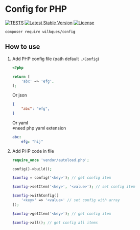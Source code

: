 # Config for PHP

[![TESTS](https://github.com/wilkques/php-config/actions/workflows/github-ci.yml/badge.svg)](https://github.com/wilkques/php-config/actions/workflows/github-ci.yml)
[![Latest Stable Version](https://poser.pugx.org/wilkques/config/v/stable)](https://packagist.org/packages/wilkques/config)
[![License](https://poser.pugx.org/wilkques/config/license)](https://packagist.org/packages/wilkques/config)

````
composer require wilkques/config
````

## How to use
1. Add PHP config file (path default `./Config`)
    ```php
    <?php

    return [
        'abc' => 'efg',
    ];
    ```

    Or json

    ```json
    {
        "abc": "efg",
    }
    ```

    Or yaml<br>
    ※need php yaml extension

    ```yaml
    abc:
        efg: "hij"
    ```

1. Add PHP code in file
    ```php
    require_once 'vendor/autoload.php';

    config()->build();

    $config = config('<key>'); // get config item

    $config->setItem('<key>', '<value>'); // set config item

    $config->withConfig([
        '<key>' => '<value>' // set config with array
    ]);

    $config->getItem('<key>'); // get config item

    $config->all(); // get config all items
    ```